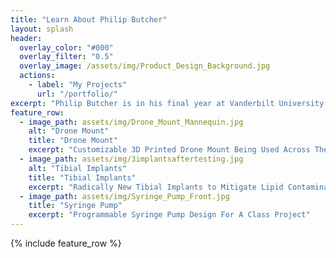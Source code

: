 ```yaml
---
title: "Learn About Philip Butcher"
layout: splash
header:
  overlay_color: "#000"
  overlay_filter: "0.5"
  overlay_image: /assets/img/Product_Design_Background.jpg
  actions:
    - label: "My Projects"
      url: "/portfolio/"
excerpt: "Philip Butcher is in his final year at Vanderbilt University studying Mechanical Engineering. He is passionate about design thinking and sustainability, and has a range of experiences on both solo and group projects."
feature_row:
  - image_path: assets/img/Drone_Mount_Mannequin.jpg
    alt: "Drone Mount"
    title: "Drone Mount"
    excerpt: "Customizable 3D Printed Drone Mount Being Used Across The Globe"
  - image_path: assets/img/3implantsaftertesting.jpg
    alt: "Tibial Implants"
    title: "Tibial Implants"
    excerpt: "Radically New Tibial Implants to Mitigate Lipid Contamination"
  - image_path: assets/img/Syringe_Pump_Front.jpg
    title: "Syringe Pump"
    excerpt: "Programmable Syringe Pump Design For A Class Project"
---
```


{% include feature_row %}
